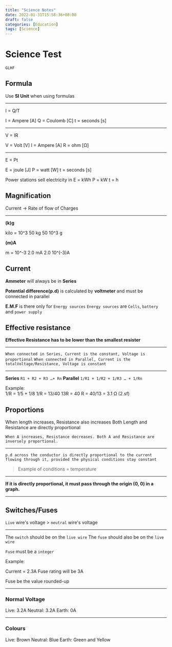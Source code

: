 ```yaml
---
title: "Science Notes"
date: 2022-01-31T15:58:36+08:00
draft: false
categories: [Education]
tags: [Science]
---
```


# Science Test

`GLHF`

## Formula

Use **SI Unit** when using formulas
***


I = Q/T

I = Ampere [A]
Q = Coulomb [C]
t = seconds [s]


***

V = IR

V = Volt [V]
I = Ampere [A]
R = ohm [Ω]

***


E = Pt

E = joule [J]
P = watt [W]
t = seconds [s]

Power stations sell electricity in 
E = kWh
P = kW
t  = h



## Magnification

Current → Rate of flow of Charges

***

**(k)g**


kilo = 10^3
50 kg
50 10^3 g  


**(m)A**


m = 10^-3
2.0 mA
2.0 10^(-3)A


## Current

**Ammeter** will always be in **Series**

**Potential difference(p.d)** is calculated by **voltmeter** and must be connected in parallel

**E.M.F** is there only for `Energy sources`
`Energy sources` are `Cells`, `battery` and `power supply`

## Effective resistance

**Effective Resistance has to be lower than the smallest resister** 

***

`When connected in Series, Current is the constant, Voltage is proportional`
`When connected in Parallel, Current is the totalVoltage/Resistance, Voltage is constant`

***

**Series**
`R1 + R2 + R3 …+ Rn`
**Parallel**
`1/R1 + 1/R2 + 1/R3 … + 1/Rn`

Example:  
1/R = 1/5 + 1/8
1/R = 13/40
13R = 40
R = 40/13 
  = 3.1 Ω (2.sf)

## Proportions
When length increases, Resistance also increases
Both Length and Resistance are directly proportional

`When A increases, Resistance decreases. Both A and Resistance are inversely proportional.`

***

`p.d across the conductor is directly proportional to the current flowing through it, provided the physical conditions stay constant`
> Example of conditions = temperature

***

**If it is directly proportional, it must pass through the origin (0, 0) in a graph.**

***

## Switches/Fuses

`Live` wire's voltage > `neutral` wire's voltage 

***

The `switch` should be on the `live wire` 
The `fuse` should also be on the  `live wire`

`Fuse` must be a `integer`


Example: 

Current  = 2.3A
Fuse rating will be 3A

Fuse be the value rounded-up

***

### Normal Voltage

Live: 3.2A
Neutral: 3.2A
Earth: 0A

***

### Colours

Live: Brown
Neutral: Blue
Earth: Green and Yellow